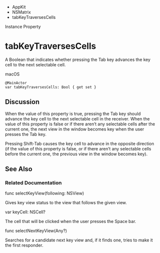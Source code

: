 

- AppKit
- NSMatrix
-  tabKeyTraversesCells 

Instance Property

# tabKeyTraversesCells

A Boolean that indicates whether pressing the Tab key advances the key cell to the next selectable cell.

macOS

``` source
@MainActor
var tabKeyTraversesCells: Bool { get set }
```

## Discussion

When the value of this property is true, pressing the Tab key should advance the key cell to the next selectable cell in the receiver. When the value of this property is false or if there aren’t any selectable cells after the current one, the next view in the window becomes key when the user presses the Tab key.

Pressing Shift-Tab causes the key cell to advance in the opposite direction (if the value of this property is false, or if there aren’t any selectable cells before the current one, the previous view in the window becomes key).

## See Also

### Related Documentation

func selectKeyView(following: NSView)

Gives key view status to the view that follows the given view.

var keyCell: NSCell?

The cell that will be clicked when the user presses the Space bar.

func selectNextKeyView(Any?)

Searches for a candidate next key view and, if it finds one, tries to make it the first responder.

